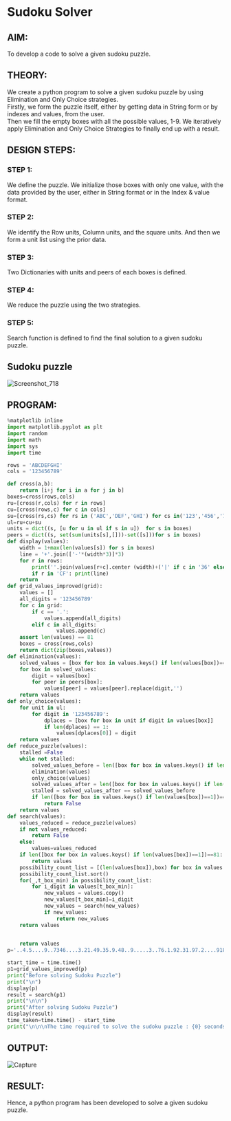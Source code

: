 # Sudoku Solver
## AIM:
To develop a code to solve a given sudoku puzzle.

## THEORY:
We create a python program to solve a given sudoku puzzle by using Elimination and Only Choice strategies.<br>
Firstly, we form the puzzle itself, either by getting data in String form or by indexes and values, from the user.<br>
Then we fill the empty boxes with all the possible values, 1-9. We iteratively apply Elimination and Only Choice Strategies to finally end up with a result.

## DESIGN STEPS:

### STEP 1:
We define the puzzle. We initialize those boxes with only one value, with the data provided by the user, either in String format or in the Index & value format.
### STEP 2:
We identify the Row units, Column units, and the square units. And then we form a unit list using the prior data. 
### STEP 3:
Two Dictionaries with units and peers of each boxes is defined.
### STEP 4:
We reduce the puzzle using the two strategies. 
### STEP 5:
Search function is defined to find the final solution to a given sudoku puzzle.

## Sudoku puzzle

![Screenshot_718](https://user-images.githubusercontent.com/75235455/172880014-26de2263-a3df-467c-a77a-e2a0c7e077fb.png)


## PROGRAM:
```python
%matplotlib inline
import matplotlib.pyplot as plt
import random
import math
import sys
import time

rows = 'ABCDEFGHI'
cols = '123456789'

def cross(a,b):
    return [i+j for i in a for j in b]
boxes=cross(rows,cols)
ru=[cross(r,cols) for r in rows]
cu=[cross(rows,c) for c in cols]
su=[cross(rs,cs) for rs in ('ABC','DEF','GHI') for cs in('123','456','789')]
ul=ru+cu+su
units = dict((s, [u for u in ul if s in u])  for s in boxes)
peers = dict((s, set(sum(units[s],[]))-set([s]))for s in boxes)
def display(values):
    width = 1+max(len(values[s]) for s in boxes)
    line = '+'.join(['-'*(width*3)]*3)
    for r in rows:
        print(''.join(values[r+c].center (width)+('|' if c in '36' else '') for c in cols))
        if r in 'CF': print(line)
    return
def grid_values_improved(grid):
    values = []
    all_digits = '123456789'
    for c in grid:
        if c == '.':
            values.append(all_digits)
        elif c in all_digits:
                values.append(c)
    assert len(values) == 81
    boxes = cross(rows,cols)
    return dict(zip(boxes,values))    
def elimination(values):
    solved_values = [box for box in values.keys() if len(values[box])==1]
    for box in solved_values:
        digit = values[box]
        for peer in peers[box]:
            values[peer] = values[peer].replace(digit,'')
    return values
def only_choice(values):
    for unit in ul:
        for digit in '123456789':
            dplaces = [box for box in unit if digit in values[box]]
            if len(dplaces) == 1:
                values[dplaces[0]] = digit
    return values    
def reduce_puzzle(values):
    stalled =False
    while not stalled:
        solved_values_before = len([box for box in values.keys() if len(values[box])==1])
        elimination(values)
        only_choice(values)
        solved_values_after = len([box for box in values.keys() if len(values[box])==1])
        stalled = solved_values_after == solved_values_before
        if len([box for box in values.keys() if len(values[box])==1])==0:
            return False
    return values    
def search(values):
    values_reduced = reduce_puzzle(values)
    if not values_reduced:
        return False
    else:
        values=values_reduced
    if len([box for box in values.keys() if len(values[box])==1])==81:
        return values   
    possibility_count_list = [(len(values[box]),box) for box in values.keys() if len(values[box])>1]    
    possibility_count_list.sort()
    for(_,t_box_min) in possibility_count_list:
        for i_digit in values[t_box_min]:
            new_values = values.copy()
            new_values[t_box_min]=i_digit
            new_values = search(new_values)
            if new_values:
                return new_values           
    return values

            
    return values
p='..4.5....9..7346....3.21.49.35.9.48..9.....3..76.1.92.31.97.2....9182..3....6.1..'

start_time = time.time()
p1=grid_values_improved(p)
print("Before solving Sudoku Puzzle")
print("\n")
display(p)
result = search(p1)
print("\n\n")
print("After solving Sudoku Puzzle")
display(result)
time_taken=time.time() - start_time
print("\n\n\nThe time required to solve the sudoku puzzle : {0} seconds".format(time_taken))
```

## OUTPUT:
![Capture](https://user-images.githubusercontent.com/77089743/173546919-88b012b3-31f5-4711-9329-d717a0ac23fb.PNG)



## RESULT:
Hence, a python program has been developed to solve a given sudoku puzzle.

